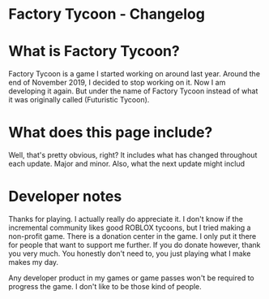 # Factory Tycoon - Changelog
<h1>What is Factory Tycoon?</h1>
Factory Tycoon is a game I started working on around last year. Around the end of November 2019, I decided to stop working on it. Now I am developing it again. But under the name of Factory Tycoon instead of what it was originally called (Futuristic Tycoon).

<h1>What does this page include?</h1>
Well, that's pretty obvious, right? It includes what has changed throughout each update. Major and minor. Also, what the next update might includ

<h1>Developer notes</h1>
Thanks for playing. I actually really do appreciate it. I don't know if the incremental community likes good ROBLOX tycoons, but I tried making a non-profit game. There is a donation center in the game. I only put it there for people that want to support me further. If you do donate however, thank you very much. You honestly don't need to, you just playing what I make makes my day.

Any developer product in my games or game passes won't be required to progress the game. I don't like to be those kind of people.
